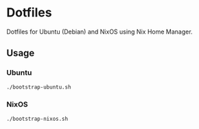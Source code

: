 # Dotfiles

Dotfiles for Ubuntu (Debian) and NixOS using Nix Home Manager.

## Usage

### Ubuntu

```sh
./bootstrap-ubuntu.sh
```
### NixOS

```sh
./bootstrap-nixos.sh
```